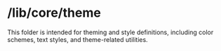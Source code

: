 # /lib/core/theme

This folder is intended for theming and style definitions, including color schemes, text styles, and theme-related utilities.
